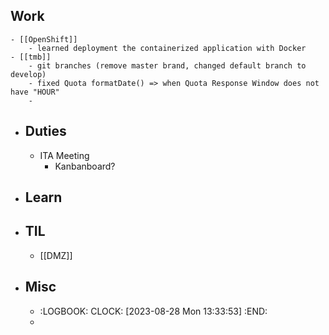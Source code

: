 ## Work
	- [[OpenShift]]
		- learned deployment the containerized application with Docker
	- [[tmb]]
		- git branches (remove master brand, changed default branch to develop)
		- fixed Quota formatDate() => when Quota Response Window does not have "HOUR"
		-
- ## Duties
	- ITA Meeting
		- Kanbanboard?
- ## Learn
- ## TIL
	- [[DMZ]]
- ## Misc
	- :LOGBOOK:
	  CLOCK: [2023-08-28 Mon 13:33:53]
	  :END:
	-